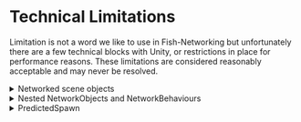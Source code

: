 # Technical Limitations

Limitation is not a word we like to use in Fish-Networking but unfortunately there are a few technical blocks with Unity, or restrictions in place for performance reasons. These limitations are considered reasonably acceptable and may never be resolved.

<details>

<summary>Networked scene objects</summary>

When a scene object is networked they may behave differently.

A networked scene object will be disabled when a scene loads, and will not activate until the client or server is started. For clients specifically networked scene objects will only activate when the server is sure the client has loaded the scene; this is done automatically through the Fish-Networking scene manager.

Our [SceneManager](../../fishnet-building-blocks/components/managers/scenemanager.md) allows instantiated networked objects to be moved between scenes, but networked scene objects may not. Unity cannot know a scene objects details without the scene being loaded first, so trying to spawn a scene object without the client having the scene loaded would result in errors.

Due to the movement restrictions just mentioned, networked scene objects may not be marked DontDestroyOnLoad, nor can the [NetworkObject.IsGlobal](../features/networked-gameobjects-and-scripts/networkobjects/#global-networkobject) feature be used. Both of these would place the scene object in a new scene, causing errors.

When a networked scene object is despawned it is always disabled, rather than destroyed. This is so you may spawn it at a later time. Manually destroying a scene object on the server is possible and would simply result in it never being spawned on clients.

</details>

<details>

<summary>Nested NetworkObjects and NetworkBehaviours</summary>

NetworkObjects which are nested on a prefab may not be unparented at runtime.

Root NetworkObjects may have their parent updated at runtime.

</details>

<details>

<summary>PredictedSpawn</summary>

Predicted spawns currently cannot be spawned as nested.

Predicted spawns are currently not aligned with prediction interpolation.

</details>
